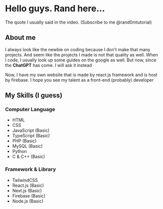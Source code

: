 # Hello guys. Rand here...
The quote I usually said in the video. (Subscribe to me @rand0mtutorial)

## About me
I always look like the newbie on coding because I don't make that many projects. And seem like the projects I made is not that quality as well.
When I code, I usually look up some guides on the google as well. But now, since the __ChatGPT__ has come. I will ask it instead

Now, I have my own website that is made by react.js framework and is host by firebase. I hope you see my talent as a front-end (probably) developer

## My Skills (I guess)

### Computer Language
* HTML
* CSS
* JavaScript (Basic)
* TypeScript (Basic)
* PHP (Basic)
* MySQL (Basic)
* Python
* C & C++ (Basic)

### Framework & Library
* TailwindCSS
* React.js (Basic)
* Next.js (Basic)
* Firebase (Basic)
* Node.js (Basic)

<!---
Rand0MTutoriaL/Rand0MTutoriaL is a ✨ special ✨ repository because its `README.md` (this file) appears on your GitHub profile.
You can click the Preview link to take a look at your changes.
--->
